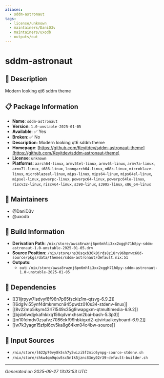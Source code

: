 ```yaml
---
aliases:
  - sddm-astronaut
tags:
  - license/unknown
  - maintainers/DaniD3v
  - maintainers/uxodb
  - outputs/out
---
```


# sddm-astronaut

## 📝 Description

Modern looking qt6 sddm theme

## 📋 Package Information

- **Name**: `sddm-astronaut`
- **Version**: `1.0-unstable-2025-01-05`
- **Available**: ✅ Yes
- **Broken**: ✅ No
- **Description**: Modern looking qt6 sddm theme
- **Homepage**: [https://github.com/Keyitdev/sddm-astronaut-theme](https://github.com/Keyitdev/sddm-astronaut-theme)
- **License**: `unknown`
- **Platforms**: `aarch64-linux`, `armv5tel-linux`, `armv6l-linux`, `armv7a-linux`, `armv7l-linux`, `i686-linux`, `loongarch64-linux`, `m68k-linux`, `microblaze-linux`, `microblazeel-linux`, `mips-linux`, `mips64-linux`, `mips64el-linux`, `mipsel-linux`, `powerpc-linux`, `powerpc64-linux`, `powerpc64le-linux`, `riscv32-linux`, `riscv64-linux`, `s390-linux`, `s390x-linux`, `x86_64-linux`
## 👥 Maintainers

- @DaniD3v
- @uxodb


## 🔧 Build Information

- **Derivation Path**: `/nix/store/awsa8rwznj6pn6mhli3xx2xggh71h8py-sddm-astronaut-1.0-unstable-2025-01-05.drv`
- **Source Position**: `/nix/store/ns30sqxb36k8jrds8z18rv96bpnwc60d-source/pkgs/data/themes/sddm-astronaut/default.nix:51`
- **Outputs**:
  - `out`:  `/nix/store/awsa8rwznj6pn6mhli3xx2xggh71h8py-sddm-astronaut-1.0-unstable-2025-01-05`

## 🔗 Dependencies

- [[31ijrpyw7isdvyf8f96n7p65fsckiz1m-qtsvg-6.9.2]]
- [[6dg1vi55ynf4dmkmmcn945pwdz010s34-stdenv-linux]]
- [[8v22mp5ikym43rl7l549x35g9lwapgxm-qtmultimedia-6.9.2]]
- [[bjsb6wdjykafnkixq156qdvmxhsm2bai-bash-5.3p3]]
- [[m10fdmdv0zsafvz7086ckf99hbkigxd2-qtvirtualkeyboard-6.9.2]]
- [[w7k3yagn15zfpl6cv5ka8g64km04c4bw-source]]

## 📁 Input Sources

- `/nix/store/l622p70vy8k5sh7y5wizi5f2mic6ynpg-source-stdenv.sh`
- `/nix/store/shkw4qm9qcw5sc5n1k5jznc83ny02r39-default-builder.sh`

---
*Generated on 2025-09-27 13:03:53 UTC*
